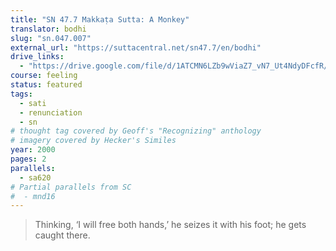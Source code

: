 ```yaml
---
title: "SN 47.7 Makkaṭa Sutta: A Monkey"
translator: bodhi
slug: "sn.047.007"
external_url: "https://suttacentral.net/sn47.7/en/bodhi"
drive_links:
  - "https://drive.google.com/file/d/1ATCMN6LZb9wViaZ7_vN7_Ut4NdyDFcfR/view?usp=drivesdk"
course: feeling
status: featured
tags:
  - sati
  - renunciation
  - sn
# thought tag covered by Geoff's "Recognizing" anthology
# imagery covered by Hecker's Similes
year: 2000
pages: 2
parallels:
  - sa620
# Partial parallels from SC
#  - mnd16
---
```


> Thinking, ‘I will free both hands,’ he seizes it with his foot; he gets caught there.

